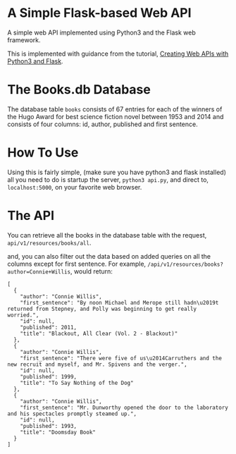 # A Simple Flask-based Web API
A simple web API implemented using Python3 and the Flask web framework.  

This is implemented with guidance from the tutorial, [Creating Web APIs with Python3 and Flask](https://programminghistorian.org/en/lessons/creating-apis-with-python-and-flask).

# The Books.db Database
The database table `books` consists of 67 entries for each of the winners of the Hugo Award for best science fiction novel between 1953 and 2014 and consists of four columns: id, author,
published and first sentence. 

# How To Use

Using this is fairly simple, (make sure you have python3 and flask installed) all you need to do is startup the server, `python3 api.py`, and direct to, `localhost:5000`,
on your favorite web browser.

# The API
You can retrieve all the books in the database table with the request, `api/v1/resources/books/all`.

and, you can also filter out the data based on added queries on all the columns except for first sentence. For example, `/api/v1/resources/books?author=Connie+Willis`,
would return:

```
[
  {
    "author": "Connie Willis", 
    "first_sentence": "By noon Michael and Merope still hadn\u2019t returned from Stepney, and Polly was beginning to get really worried.", 
    "id": null, 
    "published": 2011, 
    "title": "Blackout, All Clear (Vol. 2 - Blackout)"
  }, 
  {
    "author": "Connie Willis", 
    "first_sentence": "There were five of us\u2014Carruthers and the new recruit and myself, and Mr. Spivens and the verger.", 
    "id": null, 
    "published": 1999, 
    "title": "To Say Nothing of the Dog"
  }, 
  {
    "author": "Connie Willis", 
    "first_sentence": "Mr. Dunworthy opened the door to the laboratory and his spectacles promptly steamed up.", 
    "id": null, 
    "published": 1993, 
    "title": "Doomsday Book"
  }
]
```
